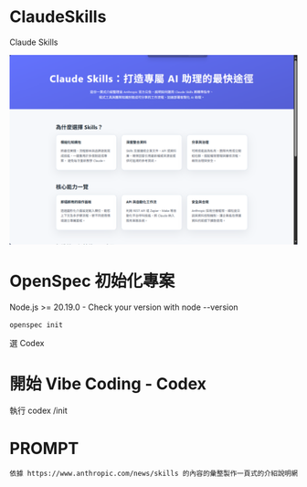 # ClaudeSkills
Claude Skills

![ClaudeSkills](./images/ClaudeSkills.png)

# OpenSpec 初始化專案
Node.js >= 20.19.0 - Check your version with node --version
```bash
openspec init
```
選 Codex

# 開始 Vibe Coding - Codex
執行 codex /init

# PROMPT
```bash
依據 https://www.anthropic.com/news/skills 的內容的彙整製作一頁式的介紹說明網頁，並幫我填寫 project.md 與 AGENTS.md 的內容，網頁風格請參考 STYLE.md。
```

